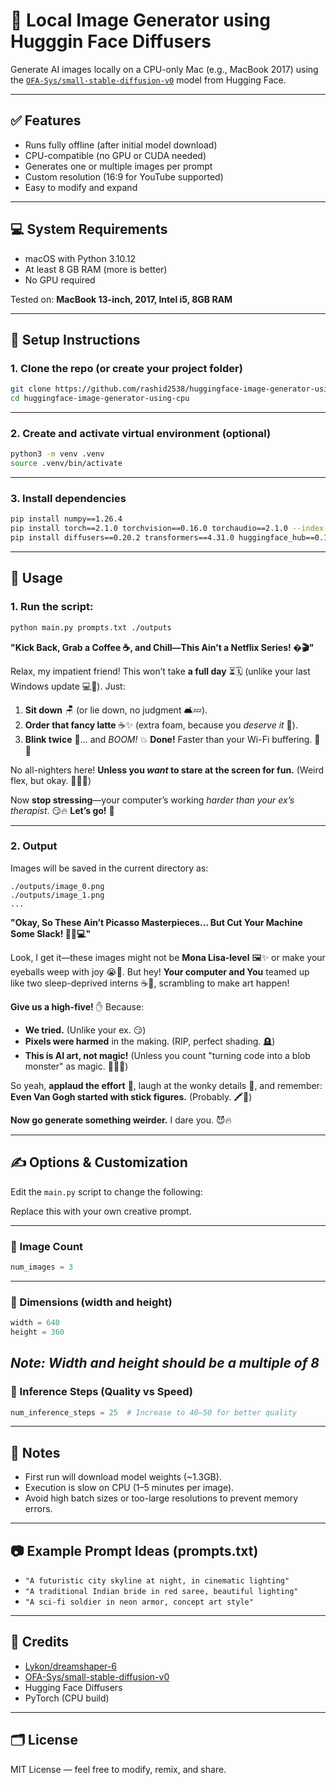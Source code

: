 # 🔮 Local Image Generator using Hugggin Face Diffusers

Generate AI images locally on a CPU-only Mac (e.g., MacBook 2017) using the [`OFA-Sys/small-stable-diffusion-v0`](https://huggingface.co/OFA-Sys/small-stable-diffusion-v0) model from Hugging Face.

---

## ✅ Features

- Runs fully offline (after initial model download)
- CPU-compatible (no GPU or CUDA needed)
- Generates one or multiple images per prompt
- Custom resolution (16:9 for YouTube supported)
- Easy to modify and expand

---

## 💻 System Requirements

- macOS with Python 3.10.12
- At least 8 GB RAM (more is better)
- No GPU required

Tested on: **MacBook 13-inch, 2017, Intel i5, 8GB RAM**

---

## 🧪 Setup Instructions

### 1. Clone the repo (or create your project folder)
```bash
git clone https://github.com/rashid2538/huggingface-image-generator-using-cpu
cd huggingface-image-generator-using-cpu
```

---

### 2. Create and activate virtual environment (optional)

```bash
python3 -m venv .venv
source .venv/bin/activate
```

---

### 3. Install dependencies

```bash
pip install numpy==1.26.4
pip install torch==2.1.0 torchvision==0.16.0 torchaudio==2.1.0 --index-url https://download.pytorch.org/whl/cpu
pip install diffusers==0.20.2 transformers==4.31.0 huggingface_hub==0.17.3 accelerate==0.21.0 safetensors
```

---

## 🚀 Usage

### 1. Run the script:

```bash
python main.py prompts.txt ./outputs
```

**"Kick Back, Grab a Coffee ☕, and Chill—This Ain’t a Netflix Series! �🎬"**  

Relax, my impatient friend! This won’t take **a full day** ⏳🗓️ (unlike your last Windows update 💻😤). Just:  

1. **Sit down** 🪑 (or lie down, no judgment 🛋️💤).  
2. **Order that fancy latte** ☕✨ (extra foam, because you *deserve it* 💅).  
3. **Blink twice** 👀… and *BOOM!* 💥 **Done!** Faster than your Wi-Fi buffering. 📶🐢  

No all-nighters here! **Unless you *want* to stare at the screen for fun.** (Weird flex, but okay. 🤷‍♂️😂)

Now **stop stressing**—your computer’s working *harder than your ex’s therapist*. 😏🔥 **Let’s go!** 🚀

---

### 2. Output

Images will be saved in the current directory as:

```
./outputs/image_0.png
./outputs/image_1.png
...
```

**"Okay, So These Ain’t Picasso Masterpieces… But Cut Your Machine Some Slack! 🎨🤖💻"**  

Look, I get it—these images might not be **Mona Lisa-level** 🖼️✨ or make your eyeballs weep with joy 😭🎨. But hey! **Your computer and You** teamed up like two sleep-deprived interns ☕👾, scrambling to make art happen!

**Give us a high-five!** ✋ Because:  
- **We tried.** (Unlike your ex. 😏)
- **Pixels were harmed** in the making. (RIP, perfect shading. 🪦)
- **This is AI art, not magic!** (Unless you count "turning code into a blob monster" as magic. 🧙‍♂️👾)

So yeah, **applaud the effort** 👏, laugh at the wonky details 🤪, and remember: **Even Van Gogh started with stick figures.** (Probably. 🖍️🌻)

**Now go generate something weirder.** I dare you. 😈🔥

---

## ✍️ Options & Customization

Edit the `main.py` script to change the following:

Replace this with your own creative prompt.

---

### 🔹 Image Count

```python
num_images = 3
```

---

### 🔹 Dimensions (width and height)

```python
width = 640
height = 360
```

*Note: Width and height should be a multiple of 8*
---

### 🔹 Inference Steps (Quality vs Speed)

```python
num_inference_steps = 25  # Increase to 40–50 for better quality
```

---

## 🧠 Notes

* First run will download model weights (\~1.3GB).
* Execution is slow on CPU (1–5 minutes per image).
* Avoid high batch sizes or too-large resolutions to prevent memory errors.

---

## 📷 Example Prompt Ideas (prompts.txt)

* `"A futuristic city skyline at night, in cinematic lighting"`
* `"A traditional Indian bride in red saree, beautiful lighting"`
* `"A sci-fi soldier in neon armor, concept art style"`

---

## 🧰 Credits

* [Lykon/dreamshaper-6](https://huggingface.co/Lykon/dreamshaper-6)
* [OFA-Sys/small-stable-diffusion-v0](https://huggingface.co/OFA-Sys/small-stable-diffusion-v0)
* Hugging Face Diffusers
* PyTorch (CPU build)

---

## 🗂 License

MIT License — feel free to modify, remix, and share.
